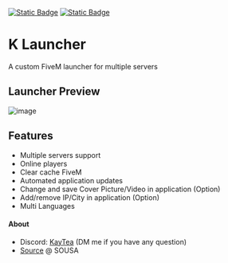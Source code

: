 
[![Static Badge](https://img.shields.io/badge/v2.3.6-download?label=download)](https://github.com/VlixK/K-Launcher/releases/download/2.3.6/Home-Setup-2.3.6.exe)
[![Static Badge](https://img.shields.io/badge/♥-label?label=preview)](https://github.com/VlixK/K-Launcher/tree/main/preview)


# K Launcher 

 A custom FiveM launcher for multiple servers

## Launcher Preview
![image](https://github.com/VlixK/K-Launcher/assets/81835599/674c0d30-9830-4ce1-b4fa-d0a94dc3d03c)
## Features
  * Multiple servers support
  * Online players
  * Clear cache FiveM
  * Automated application updates
  * Change and save Cover Picture/Video in application (Option)
  * Add/remove IP/City in application (Option)
  * Multi Languages

#### About
  - Discord: [KayTea](https://discordapp.com/users/312463940628119552) (DM me if you have any question)
  - [Source](https://github.com/vsousa14/FiveM-Server-Launcher) @ SOUSA
  
